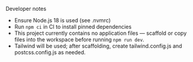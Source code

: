 Developer notes

- Ensure Node.js 18 is used (see .nvmrc)
- Run `npm ci` in CI to install pinned dependencies
- This project currently contains no application files — scaffold or copy files into the workspace before running `npm run dev`.
- Tailwind will be used; after scaffolding, create tailwind.config.js and postcss.config.js as needed.
